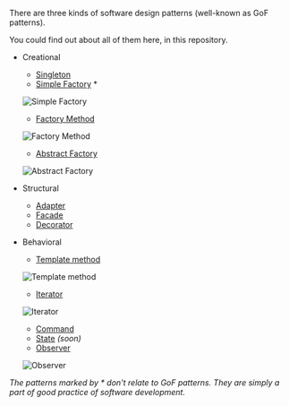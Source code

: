 There are three kinds of software design patterns (well-known as GoF patterns).

You could find out about all of them here, in this repository.

* Creational
    * [Singleton](https://github.com/andrewtobilko/patterns/tree/master/src/com/tobilko/singleton/ "Singleton")
    * [Simple Factory](https://github.com/andrewtobilko/patterns/tree/master/src/com/tobilko/simplefactory/ "Simple Factory") *
    
     ![Simple Factory](http://i.stack.imgur.com/OX1Pb.png)
     
     * [Factory Method](https://github.com/andrewtobilko/patterns/tree/master/src/com/tobilko/factorymethod/ "Factory Method")
     
     ![Factory Method](http://i.stack.imgur.com/Oo8zs.png)
     
     * [Abstract Factory](https://github.com/andrewtobilko/patterns/tree/master/src/com/tobilko/abstractfactory/ "Abstract Factory")
     
     ![Abstract Factory](http://i.stack.imgur.com/WgecL.png)
     
* Structural
    * [Adapter](https://github.com/andrewtobilko/patterns/tree/master/src/com/tobilko/adapter/ "Adapter")
    * [Facade](https://github.com/andrewtobilko/patterns/tree/master/src/com/tobilko/facade/ "Facade")
    * [Decorator](https://github.com/andrewtobilko/patterns/tree/master/src/com/tobilko/decorator/ "Decorator")
* Behavioral
    * [Template method](https://github.com/andrewtobilko/patterns/tree/master/src/com/tobilko/templatemethod/ "Template method")
    
    ![Template method](http://i.stack.imgur.com/Z7TIe.png)
    
    * [Iterator](https://github.com/andrewtobilko/patterns/tree/master/src/com/tobilko/iterator/ "Iterator")
    
    ![Iterator](http://i.stack.imgur.com/TUjY1.png)
    
    * [Command](https://github.com/andrewtobilko/patterns/tree/master/src/com/tobilko/command/ "Command")
    * [State](https://github.com/andrewtobilko/patterns/tree/master/src/com/tobilko/state/ "State") *(soon)*
    * [Observer](https://github.com/andrewtobilko/patterns/tree/master/src/com/tobilko/observer/ "Observer")
    
    ![Observer](http://i.stack.imgur.com/HDkSG.png)


*The patterns marked by * don't relate to GoF patterns. They are simply a part of good practice of software development.*
